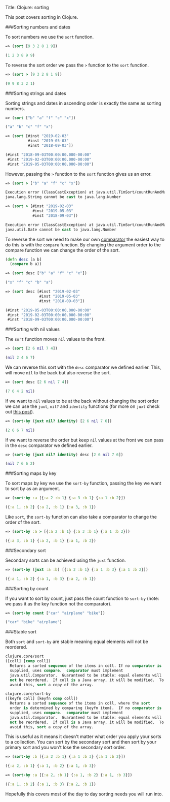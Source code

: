 Title: Clojure: sorting

This post covers sorting in Clojure.

###Sorting numbers and dates

To sort numbers we use the `sort` function.

```clojure
=> (sort [9 3 2 8 1 9])

(1 2 3 8 9 9)
```

To reverse the sort order we pass the `>` function to the `sort` function.

```clojure
=> (sort > [9 3 2 8 1 9])

(9 9 8 3 2 1)
```

###Sorting strings and dates

Sorting strings and dates in ascending order is exactly the same as sorting numbers.

```clojure
=> (sort ["b" "a" "f" "c" "x"])

("a" "b" "c" "f" "x")

=> (sort [#inst "2019-02-03"
          #inst "2019-05-03"
          #inst "2018-09-03"])

(#inst "2018-09-03T00:00:00.000-00:00"
 #inst "2019-02-03T00:00:00.000-00:00"
 #inst "2019-05-03T00:00:00.000-00:00")
```

However, passing the `>` function to the `sort` function gives us an error.

```clojure
=> (sort > ["b" "a" "f" "c" "x"])

Execution error (ClassCastException) at java.util.TimSort/countRunAndMakeAscending (TimSort.java:355).
java.lang.String cannot be cast to java.lang.Number

=> (sort > [#inst "2019-02-03"
            #inst "2019-05-03"
            #inst "2018-09-03"])

Execution error (ClassCastException) at java.util.TimSort/countRunAndMakeAscending (TimSort.java:355).
java.util.Date cannot be cast to java.lang.Number
```

To reverse the sort we need to make our own [comparator](https://clojure.org/guides/comparators) the easiest way to do this is with the `compare` function. By changing the argument order to the compare function we can change the order of the sort.

```clojure
(defn desc [a b]
  (compare b a))

=> (sort desc ["b" "a" "f" "c" "x"])

("x" "f" "c" "b" "a")

=> (sort desc [#inst "2019-02-03"
               #inst "2019-05-03"
               #inst "2018-09-03"])

(#inst "2019-05-03T00:00:00.000-00:00"
 #inst "2019-02-03T00:00:00.000-00:00"
 #inst "2018-09-03T00:00:00.000-00:00")
```

###Sorting with nil values

The `sort` function moves `nil` values to the front.

```clojure
=> (sort [2 6 nil 7 4])

(nil 2 4 6 7)
```

We can reverse this sort with the `desc` comparator we defined earlier. This, will move `nil` to the back but also reverse the sort.

```clojure
=> (sort desc [2 6 nil 7 4])

(7 6 4 2 nil)
```

If we want to `nil` values to be at the back without changing the sort order we can use the `juxt`, `nil?` and `identity` functions (for more on `juxt` check out [this post](https://andersmurphy.com/2018/11/18/clojure-juxt-and-separate.html)).

```clojure
=> (sort-by (juxt nil? identity) [2 6 nil 7 6])

(2 6 6 7 nil)
```

If we want to reverse the order but keep `nil` values at the front we can pass in the `desc` comparator we defined earlier.

```clojure
=> (sort-by (juxt nil? identity) desc [2 6 nil 7 6])

(nil 7 6 6 2)
```

###Sorting maps by key

To sort maps by key we use the `sort-by` function, passing the key we want to sort by as an argument.

```clojure
=> (sort-by :a [{:a 2 :b 1} {:a 3 :b 1} {:a 1 :b 2}])

({:a 1, :b 2} {:a 2, :b 1} {:a 3, :b 1})
```

Like `sort`, the `sort-by` function can also take a comparator to change the order of the sort.

```clojure
=> (sort-by :a > [{:a 2 :b 1} {:a 3 :b 1} {:a 1 :b 2}])

({:a 3, :b 1} {:a 2, :b 1} {:a 1, :b 2})
```

###Secondary sort

Secondary sorts can be achieved using the `juxt` function.

```clojure
=> (sort-by (juxt :a :b) [{:a 2 :b 1} {:a 1 :b 3} {:a 1 :b 2}])

({:a 1, :b 2} {:a 1, :b 3} {:a 2, :b 1})
```

###Sorting by count

If you want to sort by count, just pass the count function to `sort-by` (note: we pass it as the key function not the comparator).

```clojure
=> (sort-by count ["car" "airplane" "bike"])

("car" "bike" "airplane")
```

###Stable sort

Both `sort` and `sort-by` are stable meaning equal elements will not be reordered.

```clojure
clojure.core/sort
([coll] [comp coll])
  Returns a sorted sequence of the items in coll. If no comparator is
  supplied, uses compare.  comparator must implement
  java.util.Comparator.  Guaranteed to be stable: equal elements will
  not be reordered.  If coll is a Java array, it will be modified.  To
  avoid this, sort a copy of the array.

clojure.core/sort-by
([keyfn coll] [keyfn comp coll])
  Returns a sorted sequence of the items in coll, where the sort
  order is determined by comparing (keyfn item).  If no comparator is
  supplied, uses compare.  comparator must implement
  java.util.Comparator.  Guaranteed to be stable: equal elements will
  not be reordered.  If coll is a Java array, it will be modified.  To
  avoid this, sort a copy of the array.
```

This is useful as it means it doesn't matter what order you apply your sorts to a collection. You can sort by the secondary sort and then sort by your primary sort and you won't lose the secondary sort order.

```clojure
=> (sort-by :b [{:a 2 :b 1} {:a 1 :b 3} {:a 1 :b 2}])

({:a 2, :b 1} {:a 1, :b 2} {:a 1, :b 3})

=> (sort-by :a [{:a 2, :b 1} {:a 1, :b 2} {:a 1, :b 3}])

({:a 1, :b 2} {:a 1, :b 3} {:a 2, :b 1})

```

Hopefully this covers most of the day to day sorting needs you will run into.

